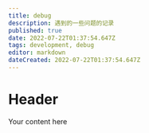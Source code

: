 ```yaml
---
title: debug
description: 遇到的一些问题的记录
published: true
date: 2022-07-22T01:37:54.647Z
tags: development, debug
editor: markdown
dateCreated: 2022-07-22T01:37:54.647Z
---
```


# Header
Your content here